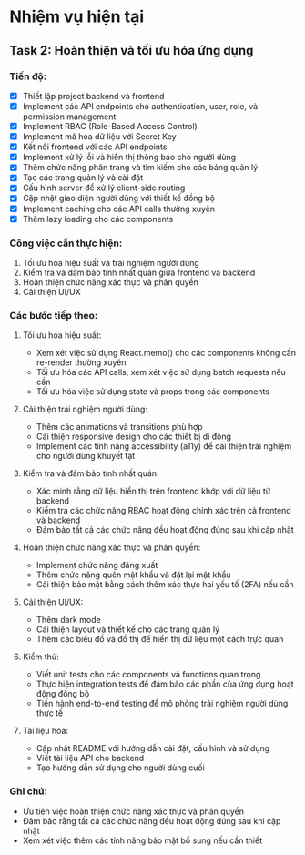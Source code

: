 # Nhiệm vụ hiện tại

## Task 2: Hoàn thiện và tối ưu hóa ứng dụng

### Tiến độ:
- [x] Thiết lập project backend và frontend
- [x] Implement các API endpoints cho authentication, user, role, và permission management
- [x] Implement RBAC (Role-Based Access Control)
- [x] Implement mã hóa dữ liệu với Secret Key
- [x] Kết nối frontend với các API endpoints
- [x] Implement xử lý lỗi và hiển thị thông báo cho người dùng
- [x] Thêm chức năng phân trang và tìm kiếm cho các bảng quản lý
- [x] Tạo các trang quản lý và cài đặt
- [x] Cấu hình server để xử lý client-side routing
- [x] Cập nhật giao diện người dùng với thiết kế đồng bộ
- [x] Implement caching cho các API calls thường xuyên
- [x] Thêm lazy loading cho các components

### Công việc cần thực hiện:
1. Tối ưu hóa hiệu suất và trải nghiệm người dùng
2. Kiểm tra và đảm bảo tính nhất quán giữa frontend và backend
3. Hoàn thiện chức năng xác thực và phân quyền
4. Cải thiện UI/UX

### Các bước tiếp theo:
1. Tối ưu hóa hiệu suất:
   - Xem xét việc sử dụng React.memo() cho các components không cần re-render thường xuyên
   - Tối ưu hóa các API calls, xem xét việc sử dụng batch requests nếu cần
   - Tối ưu hóa việc sử dụng state và props trong các components

2. Cải thiện trải nghiệm người dùng:
   - Thêm các animations và transitions phù hợp
   - Cải thiện responsive design cho các thiết bị di động
   - Implement các tính năng accessibility (a11y) để cải thiện trải nghiệm cho người dùng khuyết tật

3. Kiểm tra và đảm bảo tính nhất quán:
   - Xác minh rằng dữ liệu hiển thị trên frontend khớp với dữ liệu từ backend
   - Kiểm tra các chức năng RBAC hoạt động chính xác trên cả frontend và backend
   - Đảm bảo tất cả các chức năng đều hoạt động đúng sau khi cập nhật

4. Hoàn thiện chức năng xác thực và phân quyền:
   - Implement chức năng đăng xuất
   - Thêm chức năng quên mật khẩu và đặt lại mật khẩu
   - Cải thiện bảo mật bằng cách thêm xác thực hai yếu tố (2FA) nếu cần

5. Cải thiện UI/UX:
   - Thêm dark mode
   - Cải thiện layout và thiết kế cho các trang quản lý
   - Thêm các biểu đồ và đồ thị để hiển thị dữ liệu một cách trực quan

6. Kiểm thử:
   - Viết unit tests cho các components và functions quan trọng
   - Thực hiện integration tests để đảm bảo các phần của ứng dụng hoạt động đồng bộ
   - Tiến hành end-to-end testing để mô phỏng trải nghiệm người dùng thực tế

7. Tài liệu hóa:
   - Cập nhật README với hướng dẫn cài đặt, cấu hình và sử dụng
   - Viết tài liệu API cho backend
   - Tạo hướng dẫn sử dụng cho người dùng cuối

### Ghi chú:
- Ưu tiên việc hoàn thiện chức năng xác thực và phân quyền
- Đảm bảo rằng tất cả các chức năng đều hoạt động đúng sau khi cập nhật
- Xem xét việc thêm các tính năng bảo mật bổ sung nếu cần thiết
